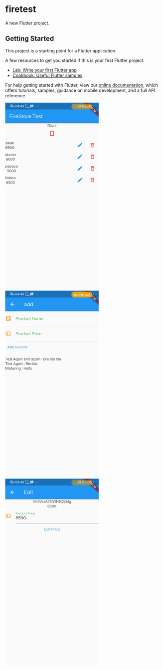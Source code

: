 # firetest

A new Flutter project.

## Getting Started

This project is a starting point for a Flutter application.

A few resources to get you started if this is your first Flutter project:

- [Lab: Write your first Flutter app](https://flutter.dev/docs/get-started/codelab)
- [Cookbook: Useful Flutter samples](https://flutter.dev/docs/cookbook)

For help getting started with Flutter, view our
[online documentation](https://flutter.dev/docs), which offers tutorials,
samples, guidance on mobile development, and a full API reference.

<img src="https://github.com/abuduchoy/firetest/blob/main/sreenshoot/Screenshot_20210519_044920.jpg" width="300" height="600">
<img src="https://github.com/abuduchoy/firetest/blob/main/sreenshoot/Screenshot_20210519_044926.jpg" width="300" height="600">
<img src="https://github.com/abuduchoy/firetest/blob/main/sreenshoot/Screenshot_20210519_044931.jpg" width="300" height="600">
